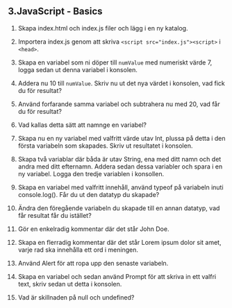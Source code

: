 ## 3.JavaScript - Basics

1. Skapa index.html och index.js filer och lägg i en ny katalog.

1. Importera index.js genom att skriva ```<script src="index.js"><script>``` i ```<head>```.

1. Skapa en variabel som ni döper till ```numValue``` med numeriskt värde 7, logga sedan ut denna variabel i konsolen.

2. Addera nu 10 till ```numValue```. Skriv nu ut det nya värdet i konsolen, vad fick du för resultat?

3. Använd forfarande samma variabel och subtrahera nu med 20, vad får du för resultat?

4. Vad kallas detta sätt att namnge en variabel?

5. Skapa nu en ny variabel med valfritt värde utav Int, plussa på detta i den första variabeln som skapades. Skriv ut resultatet i konsolen.

6. Skapa två variablar där båda är utav String, ena med ditt namn och det andra med ditt efternamn. Addera sedan dessa variabler och spara i en ny variabel. Logga den tredje variablen i konsollen.

7. Skapa en variabel med valfritt innehåll, använd typeof på variabeln inuti console.log(). Får du ut den datatyp du skapade?

8. Ändra den föregående variabeln du skapade till en annan datatyp, vad får resultat får du istället?

9. Gör en enkelradig kommentar där det står John Doe.

10. Skapa en flerradig kommentar där det står Lorem ipsum dolor sit amet, varje rad ska innehålla ett ord i meningen.

11. Använd Alert för att ropa upp den senaste variabeln.

12. Skapa en variabel och sedan använd Prompt för att skriva in ett valfri text, skriv sedan ut detta i konsolen.

13. Vad är skillnaden på null och undefined?



